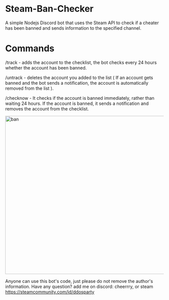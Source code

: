 # Steam-Ban-Checker
A simple Nodejs Discord bot that uses the Steam API to check if a cheater has been banned and sends information to the specified channel.

# Commands

/track <steamprofile> - adds the account to the checklist, the bot checks every 24 hours whether the account has been banned.

/untrack <steamprofile> - deletes the account you added to the list ( If an account gets banned and the bot sends a notification, the account is automatically removed from the list ).

/checknow <steamprofile> - It checks if the account is banned immediately, rather than waiting 24 hours. If the account is banned, it sends a notification and removes the account from the checklist.

<img width="937" height="502" alt="ban" src="https://github.com/user-attachments/assets/ce0d0672-1b52-4f56-a643-09cc1f2deefc" />

Anyone can use this bot's code, just please do not remove the author's information. Have any question? add me on discord: cheerrry, or steam https://steamcommunity.com/id/ddosparty
